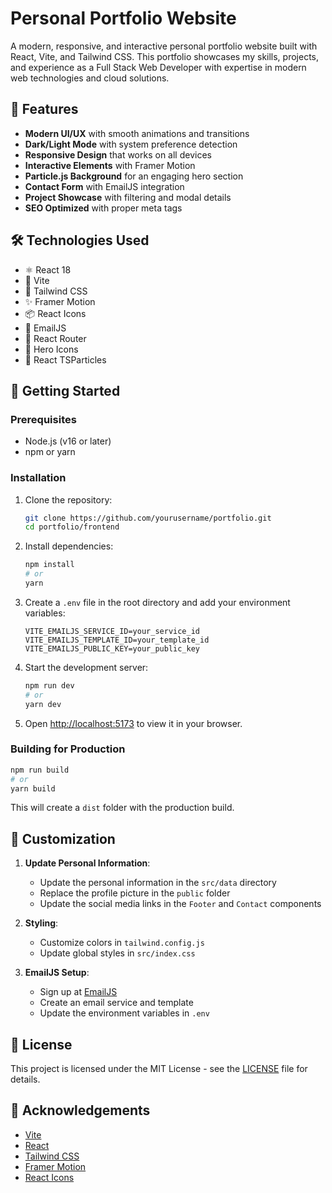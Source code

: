 # Personal Portfolio Website

A modern, responsive, and interactive personal portfolio website built with React, Vite, and Tailwind CSS. This portfolio showcases my skills, projects, and experience as a Full Stack Web Developer with expertise in modern web technologies and cloud solutions.

## 🚀 Features

- **Modern UI/UX** with smooth animations and transitions
- **Dark/Light Mode** with system preference detection
- **Responsive Design** that works on all devices
- **Interactive Elements** with Framer Motion
- **Particle.js Background** for an engaging hero section
- **Contact Form** with EmailJS integration
- **Project Showcase** with filtering and modal details
- **SEO Optimized** with proper meta tags

## 🛠️ Technologies Used

- ⚛️ React 18
- 🚀 Vite
- 🎨 Tailwind CSS
- ✨ Framer Motion
- 📦 React Icons
- 📧 EmailJS
- 🎯 React Router
- 🎨 Hero Icons
- 🧪 React TSParticles

## 🚀 Getting Started

### Prerequisites

- Node.js (v16 or later)
- npm or yarn

### Installation

1. Clone the repository:
   ```bash
   git clone https://github.com/yourusername/portfolio.git
   cd portfolio/frontend
   ```

2. Install dependencies:
   ```bash
   npm install
   # or
   yarn
   ```

3. Create a `.env` file in the root directory and add your environment variables:
   ```env
   VITE_EMAILJS_SERVICE_ID=your_service_id
   VITE_EMAILJS_TEMPLATE_ID=your_template_id
   VITE_EMAILJS_PUBLIC_KEY=your_public_key
   ```

4. Start the development server:
   ```bash
   npm run dev
   # or
   yarn dev
   ```

5. Open [http://localhost:5173](http://localhost:5173) to view it in your browser.

### Building for Production

```bash
npm run build
# or
yarn build
```

This will create a `dist` folder with the production build.

## 📝 Customization

1. **Update Personal Information**:
   - Update the personal information in the `src/data` directory
   - Replace the profile picture in the `public` folder
   - Update the social media links in the `Footer` and `Contact` components

2. **Styling**:
   - Customize colors in `tailwind.config.js`
   - Update global styles in `src/index.css`

3. **EmailJS Setup**:
   - Sign up at [EmailJS](https://www.emailjs.com/)
   - Create an email service and template
   - Update the environment variables in `.env`

## 📄 License

This project is licensed under the MIT License - see the [LICENSE](LICENSE) file for details.

## 🙏 Acknowledgements

- [Vite](https://vitejs.dev/)
- [React](https://reactjs.org/)
- [Tailwind CSS](https://tailwindcss.com/)
- [Framer Motion](https://www.framer.com/motion/)
- [React Icons](https://react-icons.github.io/react-icons/)
